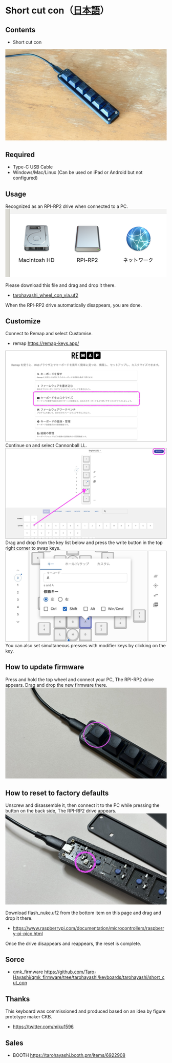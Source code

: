 # Short cut con（[日本語](https://note.com/taro_hayashi/n/nccb57a49e0dd)）

## Contents
- Short cut con

![](img/IMG_2699.jpg)

## Required
- Type-C USB Cable
- Windows/Mac/Linux (Can be used on iPad or Android but not configured)


## Usage
Recognized as an RPI-RP2 drive when connected to a PC.
![](img/drive.png)

Please download this file and drag and drop it there.

- [tarohayashi_wheel_con_via.uf2](https://github.com/Taro-Hayashi/wheelcon/releases/latest/download/tarohayashi_wheel_con_via.uf2)

When the RPI-RP2 drive automatically disappears, you are done.

## Customize

Connect to Remap and select Customise.

- remap https://remap-keys.app/

![](img/remap_start.jpg)
Continue on and select Cannonball LL.
![](img/remap_key.jpg)
Drag and drop from the key list below and press the write button in the top right corner to swap keys.
![](img/remap_mod.jpg)
You can also set simultaneous presses with modifier keys by clicking on the key.

## How to update firmware
Press and hold the top wheel and connect your PC, The RPI-RP2 drive appears. Drag and drop the new firmware there.
![](img/IMG_2737.jpg)


## How to reset to factory defaults
Unscrew and disassemble it, then connect it to the PC while pressing the button on the back side, The RPI-RP2 drive appears.
![](img/IMG_2600.jpg)

Download flash_nuke.uf2 from the bottom item on this page and drag and drop it there.
- https://www.raspberrypi.com/documentation/microcontrollers/raspberry-pi-pico.html

Once the drive disappears and reappears, the reset is complete.

## Sorce
- qmk_firmware https://github.com/Taro-Hayashi/qmk_firmware/tree/tarohayashi/keyboards/tarohayashi/short_cut_con

## Thanks
This keyboard was commissioned and produced based on an idea by figure prototype maker CKB.
- https://twitter.com/miku1596

## Sales
- BOOTH https://tarohayashi.booth.pm/items/6922908

